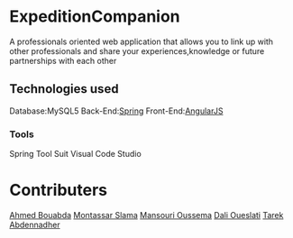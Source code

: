 # ExpeditionCompanion

A professionals oriented web application that allows you to link up with other professionals and share your experiences,knowledge or future partnerships with each other 


## Technologies used

Database:MySQL5
Back-End:[Spring](https://github.com/spring-projects/spring-framework/)
Front-End:[AngularJS](https://github.com/angular/angular/)

### Tools
Spring Tool Suit
Visual Code Studio

# Contributers
[Ahmed Bouabda](https://github.com/AhmedBouabda)
[Montassar Slama](https://github.com/montassarslama)
[Mansouri Oussema](https://github.com/ouerfelli9)
[Dali Oueslati](https://github.com/dali-art)
[Tarek Abdennadher](https://github.com/tarek1503)
